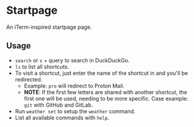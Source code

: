 # Startpage

An iTerm-inspired startpage page.

## Usage

- `search` or `s` + query to search in DuckDuckGo.
- `ls` to list all shortcuts.
- To visit a shortcut, just enter the name of the shortcut in and you'll be redirected.
  - Example: `pro` will redirect to Proton Mail.
  - **NOTE**: If the first few letters are shared with another shortcut, the first one will be used, needing to be more specific. Case example: `git` with GitHub and GitLab.
- Run `weather set` to setup the `weather` command.
- List all available commands with `help`.
